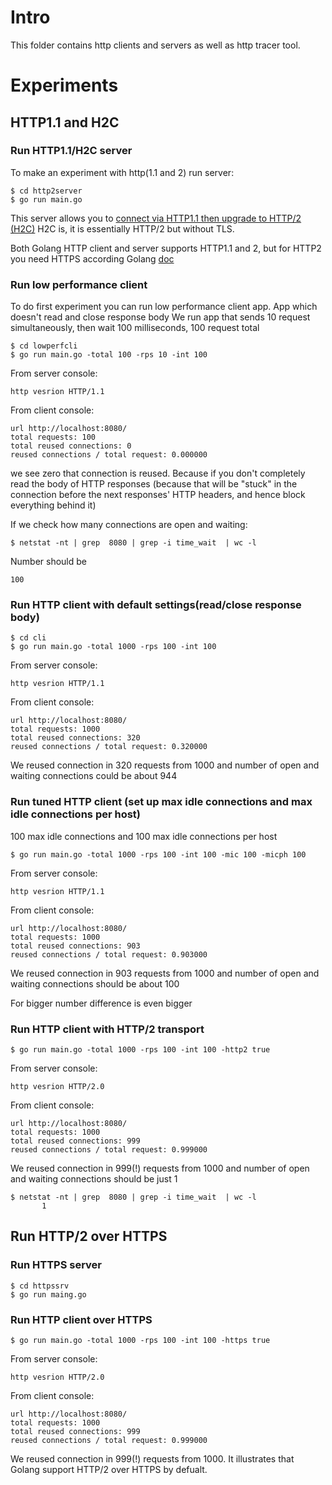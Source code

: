 # Intro
This folder contains http clients and servers as well as http tracer tool.

# Experiments
## HTTP1.1 and H2C

### Run HTTP1.1/H2C server
To make an experiment with http(1.1 and 2) run server:
```
$ cd http2server
$ go run main.go

```
This server allows you to [connect via HTTP1.1 then upgrade to HTTP/2 (H2C)](https://www.mailgun.com/blog/dev-life/http-2-cleartext-h2c-client-example-go/#chapter-1)
H2C is, it is essentially HTTP/2 but without TLS.

Both Golang HTTP client and server supports HTTP1.1 and 2, but for HTTP2 you need HTTPS according Golang [doc](https://cs.opensource.google/go/go/+/refs/tags/go1.18.1:src/net/http/transport.go;drc=3d7f83612390d913e7e8bb4ffa3dc69c41b3078d;l=74)

### Run low performance client 

To do first experiment you can run low performance client app. App which doesn't read and close response body
We run app that sends 10 request simultaneously, then wait 100 milliseconds, 100 request total
```
$ cd lowperfcli
$ go run main.go -total 100 -rps 10 -int 100
```

From server console:
```
http vesrion HTTP/1.1

```
From client console:
```
url http://localhost:8080/
total requests: 100
total reused connections: 0
reused connections / total request: 0.000000
```
we see zero that connection is reused. Because if you don't completely read the body of HTTP responses (because that will be "stuck" in the connection before the next responses' HTTP headers, and hence block everything behind it)

If we check how many connections are open and waiting:

```
$ netstat -nt | grep  8080 | grep -i time_wait  | wc -l 
```
Number should be
```
100
```

### Run HTTP client with default settings(read/close response body)
```
$ cd cli
$ go run main.go -total 1000 -rps 100 -int 100
```

From server console:
```
http vesrion HTTP/1.1

```
From client console:
```
url http://localhost:8080/
total requests: 1000
total reused connections: 320
reused connections / total request: 0.320000
```
We reused connection in 320 requests from 1000 and number of open and waiting connections could be about 944

### Run tuned HTTP client (set up max idle connections and max idle connections per host)
100 max idle connections and 100 max idle connections per host
```
$ go run main.go -total 1000 -rps 100 -int 100 -mic 100 -micph 100
```

From server console:
```
http vesrion HTTP/1.1

```
From client console:
```
url http://localhost:8080/
total requests: 1000
total reused connections: 903
reused connections / total request: 0.903000
```
We reused connection in 903 requests from 1000 and number of open and waiting connections should be about 100

For bigger number difference is even bigger

### Run HTTP client with HTTP/2 transport
```
$ go run main.go -total 1000 -rps 100 -int 100 -http2 true
```

From server console:
```
http vesrion HTTP/2.0

```
From client console:
```
url http://localhost:8080/
total requests: 1000
total reused connections: 999
reused connections / total request: 0.999000
```
We reused connection in 999(!) requests from 1000 and number of open and waiting connections should be just 1
```
$ netstat -nt | grep  8080 | grep -i time_wait  | wc -l
       1
```
## Run HTTP/2 over HTTPS
### Run HTTPS server 

```
$ cd httpssrv
$ go run maing.go

```
### Run HTTP client over HTTPS
```
$ go run main.go -total 1000 -rps 100 -int 100 -https true
```
From server console:
```
http vesrion HTTP/2.0

```
From client console:
```
url http://localhost:8080/
total requests: 1000
total reused connections: 999
reused connections / total request: 0.999000
```
We reused connection in 999(!) requests from 1000. It illustrates that Golang support HTTP/2 over HTTPS by defualt. 


